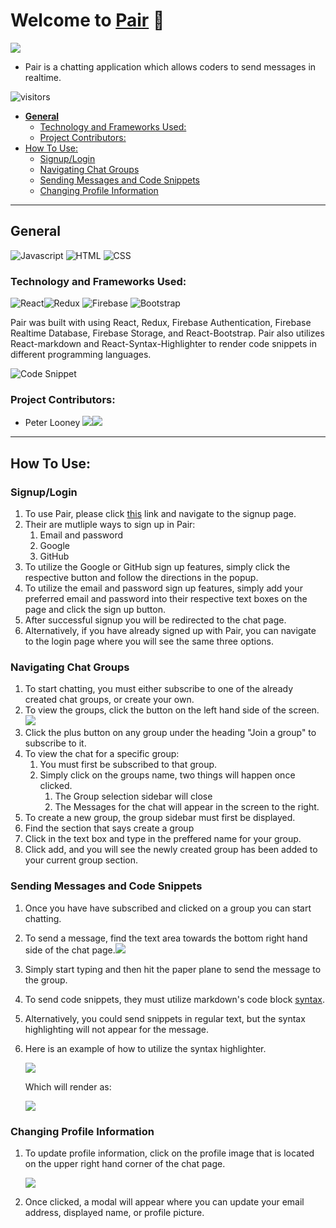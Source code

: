 # **Welcome to [Pair](https://pair-chat.netlify.app) 👋** <!-- omit in toc -->
![](img/../src/img/homescreen.png)

* Pair is a chatting application which allows coders to send messages in realtime.



![visitors](https://visitor-badge.glitch.me/badge?page_id=plooney81.pair)


<!-- ![](https://img.shields.io/badge/Code-JavaScript-informational?style=flat&logo=javascript&logoColor=white&color=2bbc8a)
<hr> -->

- [**General**](#general)
  - [Technology and Frameworks Used:](#technology-and-frameworks-used)
  - [Project Contributors:](#project-contributors)
- [How To Use:](#how-to-use)
  - [Signup/Login](#signuplogin)
  - [Navigating Chat Groups](#navigating-chat-groups)
  - [Sending Messages and Code Snippets](#sending-messages-and-code-snippets)
  - [Changing Profile Information](#changing-profile-information)

<hr>

## **General**

![Javascript](https://img.shields.io/badge/javascript%20-%23323330.svg?&style=for-the-badge&logo=javascript&logoColor=%23F7DF1E)
![HTML](https://img.shields.io/badge/html5%20-%23E34F26.svg?&style=for-the-badge&logo=html5&logoColor=white)
![CSS](https://img.shields.io/badge/css3%20-%231572B6.svg?&style=for-the-badge&logo=css3&logoColor=white)

### Technology and Frameworks Used:

![React](https://img.shields.io/badge/react%20-%2320232a.svg?&style=for-the-badge&logo=react&logoColor=%2361DAFB)![Redux](https://img.shields.io/badge/redux%20-%23593d88.svg?&style=for-the-badge&logo=redux&logoColor=white)
![Firebase](https://img.shields.io/badge/firebase%20-%23039BE5.svg?&style=for-the-badge&logo=firebase)
![Bootstrap](https://img.shields.io/badge/bootstrap%20-%23563D7C.svg?&style=for-the-badge&logo=bootstrap&logoColor=white)
  
Pair was built with using React, Redux, Firebase Authentication, Firebase Realtime Database, Firebase Storage, and React-Bootstrap.
Pair also utilizes React-markdown and React-Syntax-Highlighter to render code snippets in different programming languages.
  
![Code Snippet](src/img/CodeSnippet.png)

### Project Contributors:
* Peter Looney <a href='https://github.com/plooney81'><img src="https://img.shields.io/badge/github%20-%23121011.svg?&style=for-the-badge&logo=github&logoColor=white"/></a><a href='https://www.linkedin.com/in/peter-looney-27b732166/'><img src="https://img.shields.io/badge/linkedin%20-%230077B5.svg?&style=for-the-badge&logo=linkedin&logoColor=white"/></a>

<hr>

<!-- Explain how the project works:
* Include some code snippets -->

## How To Use:

### Signup/Login
1. To use Pair, please click [this](https://pair-chat.netlify.app) link and navigate to the signup page.
2. Their are mutliple ways to sign up in Pair:
   1. Email and password
   2. Google
   3. GitHub
3. To utilize the Google or GitHub sign up features, simply click the respective button and follow the directions in the popup.
4. To utilize the email and password sign up features, simply add your preferred email and password into their respective text boxes on the page and click the sign up button.
5. After successful signup you will be redirected to the chat page.
6. Alternatively, if you have already signed up with Pair, you can navigate to the login page where you will see the same three options.


### Navigating Chat Groups
1. To start chatting, you must either subscribe to one of the already created chat groups, or create your own.
2. To view the groups, click the button on the left hand side of the screen.![](src/img/buttonDemo.png)
3. Click the plus button on any group under the heading "Join a group" to subscribe to it.
4. To view the chat for a specific group:
   1. You must first be subscribed to that group.
   2. Simply click on the groups name, two things will happen once clicked.
      1. The Group selection sidebar will close
      2. The Messages for the chat will appear in the screen to the right.
5. To create a new group, the group sidebar must first be displayed.
6.  Find the section that says create a group
7.  Click in the text box and type in the preffered name for your group.
8.  Click add, and you will see the newly created group has been added to your current group section.


### Sending Messages and Code Snippets
1. Once you have have subscribed and clicked on a group you can start chatting.
2. To send a message, find the text area towards the bottom right hand side of the chat page.![](src/img/chatBox.png)
3. Simply start typing and then hit the paper plane to send the message to the group.
4. To send code snippets, they must utilize markdown's code block [syntax](https://www.markdownguide.org/extended-syntax/).
5. Alternatively, you could send snippets in regular text, but the syntax highlighting will not appear for the message.
6. Here is an example of how to utilize the syntax highlighter.
   
   ![](src/img/markdownCode.png)

   Which will render as:

   ![](src/img/codeSnippet.png)

### Changing Profile Information
1. To update profile information, click on the profile image that is located on the upper right hand corner of the chat page.
   
   ![](src/img/profilePic.png)

2. Once clicked, a modal will appear where you can update your email address, displayed name, or profile picture.

<!-- ### Demo: -->

<!-- <hr> -->
<!-- 
## **Description and Requirements**  

<!-- <hr> -->

<!-- ## **Lessons Learned** -->

<!-- ## **Credit** and **Licenses** -->


<!-- ```js
//JavaScript
console.log('Hello World');
```

```python
#Python
print('Welcome to Pair!')
``` -->